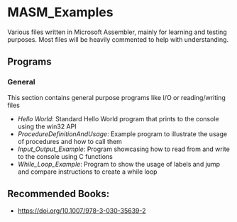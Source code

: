 # MASM_Examples
Various files written in Microsoft Assembler, mainly for learning and testing purposes. Most files will be heavily commented to help with understanding.

## Programs
### General
This section contains general purpose programs like I/O or reading/writing files
* _Hello World_:                  Standard Hello World program that prints to the console using the win32 API
* _ProcedureDefinitionAndUsage_:  Example program to illustrate the usage of procedures and how to call them
* _Input_Output_Example_:         Program showcasing how to read from and write to the console using C functions
* _While_Loop_Example_:           Program to show the usage of labels and jump and compare instructions to create a while loop

## Recommended Books:
* https://doi.org/10.1007/978-3-030-35639-2
